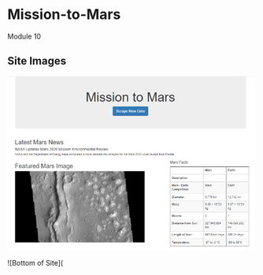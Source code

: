 # Mission-to-Mars
Module 10



## Site Images

![Top of Site](Resources/site_top.PNG)

![Bottom of Site](
